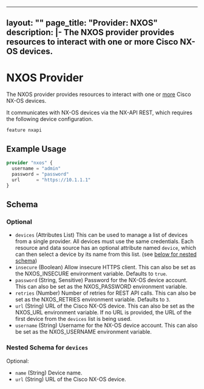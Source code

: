 
---
layout: ""
page_title: "Provider: NXOS"
description: |-
  The NXOS provider provides resources to interact with one or more Cisco NX-OS devices.
---

# NXOS Provider

The NXOS provider provides resources to interact with one or [more](https://registry.terraform.io/providers/netascode/nxos/latest/docs/guides/manage_multiple_devices) Cisco NX-OS devices.

It communicates with NX-OS devices via the NX-API REST, which requires the following device configuration.

```
feature nxapi
```

## Example Usage

```terraform
provider "nxos" {
  username = "admin"
  password = "password"
  url      = "https://10.1.1.1"
}
```

<!-- schema generated by tfplugindocs -->
## Schema

### Optional

- `devices` (Attributes List) This can be used to manage a list of devices from a single provider. All devices must use the same credentials. Each resource and data source has an optional attribute named `device`, which can then select a device by its name from this list. (see [below for nested schema](#nestedatt--devices))
- `insecure` (Boolean) Allow insecure HTTPS client. This can also be set as the NXOS_INSECURE environment variable. Defaults to `true`.
- `password` (String, Sensitive) Password for the NX-OS device account. This can also be set as the NXOS_PASSWORD environment variable.
- `retries` (Number) Number of retries for REST API calls. This can also be set as the NXOS_RETRIES environment variable. Defaults to `3`.
- `url` (String) URL of the Cisco NX-OS device. This can also be set as the NXOS_URL environment variable. If no URL is provided, the URL of the first device from the `devices` list is being used.
- `username` (String) Username for the NX-OS device account. This can also be set as the NXOS_USERNAME environment variable.

<a id="nestedatt--devices"></a>
### Nested Schema for `devices`

Optional:

- `name` (String) Device name.
- `url` (String) URL of the Cisco NX-OS device.